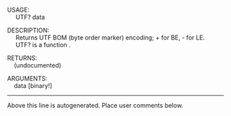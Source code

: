 USAGE:  
&nbsp;&nbsp;&nbsp;&nbsp;&nbsp;UTF?&nbsp;data&nbsp;  
  
DESCRIPTION:  
&nbsp;&nbsp;&nbsp;&nbsp;&nbsp;Returns&nbsp;UTF&nbsp;BOM&nbsp;(byte&nbsp;order&nbsp;marker)&nbsp;encoding;&nbsp;+&nbsp;for&nbsp;BE,&nbsp;-&nbsp;for&nbsp;LE.  
&nbsp;&nbsp;&nbsp;&nbsp;&nbsp;UTF?&nbsp;is&nbsp;a&nbsp;function&nbsp;.  
  
RETURNS:  
&nbsp;&nbsp;&nbsp;&nbsp;(undocumented)  
  
ARGUMENTS:  
&nbsp;&nbsp;&nbsp;&nbsp;data&nbsp;[binary!]  
___
Above this line is autogenerated. Place user comments below.